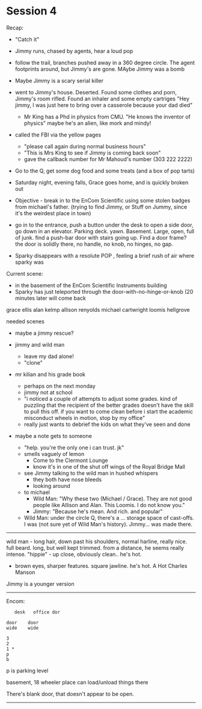 # Session 4

Recap:
  - "Catch it"
  - Jimmy runs, chased by agents, hear a loud pop
  - follow the trail, branches pushed away in a 360 degree circle.  The agent
    footprints around, but Jimmy's are gone. MAybe Jimmy was a bomb
  - Maybe Jimmy is a scary serial killer
  - went to Jimmy's house. Deserted.  Found some clothes and porn, Jimmy's
    room rifled.  Found an inhaler and some empty cartriges
    "Hey jimmy, I was just here to bring over a casserole because your dad died"
    - Mr King has a Phd in physics from CMU.  "He knows the inventor of physics"
      maybe he's an alien, like mork and mindy!

  - called the FBI via the yellow pages
    - "please call again during normal business hours"
    - "This is Mrs King to see if Jimmy is coming back soon"
    - gave the callback number for Mr Mahoud's number (303 222 2222)

  - Go to the Q, get some dog food and some treats (and a box of pop tarts)

  - Saturday night, evening falls, Grace goes home, and is quickly broken out
  - Objective - break in to the EnCom Scientific using some stolen badges from
    michael's father.  (trying to find Jimmy, or Stuff on Jummy, since
    it's the weirdest place in town)
  - go in to the entrance, push a button under the desk to open a side door,
    go down in an elevator.  Parking deck.  yawn.  Basement.  Large, open, full
    of junk.  find a push-bar door with stairs going up.  Find a door frame?  the
    door is solidly there, no handle, no knob, no hinges, no gap.
  - Sparky disappears with a resolute POP , feeling a brief rush of air where
    sparky was

Current scene:
  - in the basement of the EnCom Scientific Instruments building
  - Sparky has just teleported through the door-with-no-hinge-or-knob
    (20 minutes later will come back

grace ellis
alan kelmp
allison renyolds
michael cartwright
loomis hellgrove


needed scenes
  * maybe a jimmy rescue?

  * jimmy and wild man
    - leave my dad alone!
    - "clone"

  * mr kilian and his grade book
    - perhaps on the next monday
    - jimmy not at school
    - "i noticed a couple of attempts to adjust some grades.  kind
      of puzzling that the recipient of the better grades doesn't
      have the skill to pull this off.  if you want to come clean
      before i start the academic misconduct wheels in motion,
      stop by my office"
    - really just wants to debrief the kids on what they've seen and done

  * maybe a note gets to someone 
    - "help.  you're the only one i can trust.  jk"
    - smells vaguely of lemon
      - Come to the Clermont Lounge
      - know it's in one of the shut off wings of the Royal Bridge Mall
    - see Jimmy talking to the wild man in hushed whispers
      - they both have nose bleeds
      - looking around
    - to michael
      - Wild Man: "Why these two (Michael / Grace). They are not good people
        like Allison and Alan.  This Loomis. I do not know you."
      - Jimmy: "Because he's mean. And rich. and popular"
    - Wild Man:  under the circle Q, there's a ... storage space of cast-offs.
      I was (not sure yet of Wild Man's history).  Jimmy... was made there.


----------

wild man - long hair, down past his shoulders, normal harline, really nice.
full beard. long, but well kept trimmed. from a distance, he seems really intense.
  "hippie" - up close, obviously clean..  he's hot. 
  - brown eyes, sharper features.  square jawline.  he's hot.  A Hot Charles Manson

Jimmy is a younger version

----------

Encom:

```
   desk   office dor

door    door 
wide    wide
```

```
3
2
1 *
p
b
```

p is parking level

basement, 18 wheeler place can load/unload things there

There's blank door, that doesn't appear to be open.

----------

